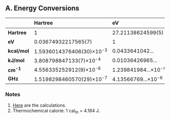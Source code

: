 ## A. Energy Conversions

|                   |Hartree                            |eV                            |kcal/mol <sup>[2]</sup>      |kJ/mol                       |cm<sup>-1</sup>                 |GHz                              |
|:------------------|:----------------------------------|:-----------------------------|:----------------------------|:----------------------------|:-------------------------------|:--------------------------------|
|**Hartree**        |1                                  |27.21138624599(5)             |627.5094740631(12)           |2625.499639480(5)            |2.194746313632(4)×10<sup>5</sup>|6.579683920502(13)×10<sup>6</sup>|
|**eV**             |0.03674932217565(7)                |1                             |23.0605478...                |96.4853321...                |8065.54393...                   |2.41798924...×10<sup>5</sup>     |
|**kcal/mol**       |1.5936014376406(30)×10<sup>-3</sup>|0.0433641042...               |1                            |4.184                        |349.755088...                   |1.048539375...×10<sup>4</sup>    |
|**kJ/mol**         |3.808798847133(7)×10<sup>-4</sup>  |0.01036426965...              |0.239005736...               |1                            |83.5934722...                   |2506.06925...                    |
|**cm<sup>-1</sup>**|4.556335252912(9)×10<sup>-6</sup>  |1.239841984...×10<sup>-4</sup>|2.85914353...×10<sup>-3</sup>|0.01196265656...             |1                               |29.9792458                       |
|**GHz**            |1.5198298460570(29)×10<sup>-7</sup>|4.13566769...×10<sup>-6</sup>|9.53707627...×10<sup>-5</sup> |3.99031271...×10<sup>-4</sup>|0.0333564095...                 |1                                |

### Notes

1. [Here](uncertainties/energy.py) are the calculations.
2. Thermochemical calorie: 1 cal<sub>th</sub> = 4.184 J.